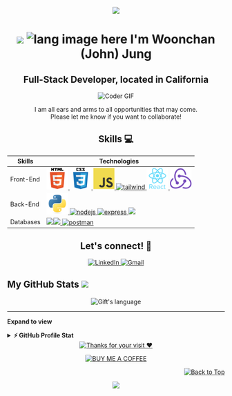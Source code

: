<!-- Header -->
<p align="center">
  <img src="https://capsule-render.vercel.app/api?type=waving&color=gradient&height=100&section=header"/>
</p>

<div align="center">

# <img src="https://raw.githubusercontent.com/MartinHeinz/MartinHeinz/master/wave.gif" width="35px"> <img width="100" src="https://github.com/alansmathew/alansmathew/raw/master/lang.gif" alt="lang image here" /> I'm Woonchan (John) Jung

## Full-Stack Developer, located in California

<img src="https://media.giphy.com/media/SWoSkN6DxTszqIKEqv/giphy.gif" alt="Coder GIF" width="200">

I am all ears and arms to all opportunities that may come. </br>
Please let me know if you want to collaborate!

  </div>
  
<div align="center">
    
## Skills :computer:

| Skills    | Technologies                                                                                                                                                                                                                                                                                                                                                                                                                                                                                                                                                                                                                                                                                                                                                                                                                                                                                                                                                                                                                                                                                                                                                                                                                                                                                                                                                                       |
| --------- | ---------------------------------------------------------------------------------------------------------------------------------------------------------------------------------------------------------------------------------------------------------------------------------------------------------------------------------------------------------------------------------------------------------------------------------------------------------------------------------------------------------------------------------------------------------------------------------------------------------------------------------------------------------------------------------------------------------------------------------------------------------------------------------------------------------------------------------------------------------------------------------------------------------------------------------------------------------------------------------------------------------------------------------------------------------------------------------------------------------------------------------------------------------------------------------------------------------------------------------------------------------------------------------------------------------------------------------------------------------------------------------- |
| Front-End | <a href="https://www.w3.org/html/" target="_blank" rel="noreferrer"><img src="https://raw.githubusercontent.com/devicons/devicon/master/icons/html5/html5-original-wordmark.svg" alt="html5" width="50" height="50"/> </a> <a href="https://www.w3schools.com/css/" target="_blank" rel="noreferrer"> <img src="https://raw.githubusercontent.com/devicons/devicon/master/icons/css3/css3-original-wordmark.svg" alt="css3" width="50" height="50"/> </a> <a href="https://developer.mozilla.org/en-US/docs/Web/JavaScript" target="_blank" rel="noreferrer"> <img src="https://raw.githubusercontent.com/devicons/devicon/master/icons/javascript/javascript-original.svg" alt="javascript" width="50" height="50"/> </a> <a href="https://tailwindcss.com/" target="_blank" rel="noreferrer"> <img src="https://cdn.jsdelivr.net/gh/devicons/devicon/icons/tailwindcss/tailwindcss-plain.svg" alt="tailwind" width="50" height="50"/> </a> <a href="https://reactjs.org/" target="_blank" rel="noreferrer"> <img src="https://raw.githubusercontent.com/devicons/devicon/master/icons/react/react-original-wordmark.svg" alt="react" width="50" height="50"/> </a> <a href="https://redux.js.org" target="_blank" rel="noreferrer"> <img src="https://raw.githubusercontent.com/devicons/devicon/master/icons/redux/redux-original.svg" alt="redux" width="50" height="50"/></a> |
| Back-End  | <a href="https://www.python.org" target="_blank" rel="noreferrer"> <img src="https://raw.githubusercontent.com/devicons/devicon/master/icons/python/python-original.svg" alt="python" width="50" height="50"/> </a> <a href="https://nodejs.org" target="_blank" rel="noreferrer"> <img src="https://cdn.jsdelivr.net/gh/devicons/devicon/icons/nodejs/nodejs-original.svg" alt="nodejs" width="50" height="50"> </a> <a href="https://expressjs.com" target="_blank" rel="noreferrer"> <img src="https://cdn.jsdelivr.net/gh/devicons/devicon/icons/express/express-original.svg" alt="express" width="50" height="50"/> </a> <a href="https://www.djangoproject.com/" target="_blank" rel="noreferrer"> <img height="50" src="https://cdn.jsdelivr.net/gh/devicons/devicon/icons/django/django-plain.svg" /> </a>                                                                                                                                                                                                                                                                                                                                                                                                                                                                                                                                                                |
| Databases | <a href="https://www.mongodb.com/" target="_blank" rel="noreferrer"><img height="50" src="https://cdn.jsdelivr.net/gh/devicons/devicon/icons/mongodb/mongodb-plain.svg" /></a><a href="https://www.postgresql.org" target="_blank" rel="noreferrer"><img height="50" src="https://cdn.jsdelivr.net/gh/devicons/devicon/icons/postgresql/postgresql-plain.svg" /></a><a href="https://postman.com" target="_blank" rel="noreferrer"> <img src="https://www.vectorlogo.zone/logos/getpostman/getpostman-icon.svg" alt="postman" width="40" height="40"/> </a>                                                                                                                                                                                                                                                                                                                                                                                                                                                                                                                                                                                                                                                                                                                                                                                                                        |

 </div>
 
 <div align="center">
  
## Let's connect! :calling:

<a href="https://www.linkedin.com/in/woonchanjung/" target="_blank">
  <img src="https://img.shields.io/badge/linkedin-%230077B5.svg?style=for-the-badge&logo=linkedin&logoColor=white" alt="LinkedIn">
</a>
  
<a href="mailto:woonchanjung@gmail.com" target="_blank">
  <img src="https://img.shields.io/badge/Gmail-D14836?style=for-the-badge&logo=gmail&logoColor=white" alt="Gmail">
</a>
  
  
   </div>
   
   <!-- GitHub section -->

## My GitHub Stats <img src = "https://i.pinimg.com/originals/65/c4/f4/65c4f452571be1261e9c623f7da488ac.gif" width = 35px>

 <div align="center">
 
  <img align="center" src="https://github-readme-stats.vercel.app/api/top-langs?username=woonchanjung&langs_count=10&show_icons=true&locale=en&layout=compact&theme=dark" alt="Gift's language" height="192px"  width="500px"/>
  
</div>
<hr>

**Expand to view**

<details>
  <summary><b>⚡ GitHub Profile Stat</b></summary>
  <img src="https://github-readme-stats.anuraghazra1.vercel.app/api?username=woonchanjung&show_icons=true" />
  <h1> Joke to make you Laugh 😁 </h1>
  <p align="center">
  <img src="https://readme-jokes.vercel.app/api?theme=night-owl" alt="Jokes😁 Refresh the page for a New Joke"> </p>
  <img align="center" src="https://github-readme-streak-stats.herokuapp.com?user=woonchanjung&theme=chartreuse-dark" alt="Gift's LangStat" />
</details>

<!-- Thanks for your Visit -->
<div align="center">
<a href="https://git.io/typing-svg">
<img alt="Thanks for your visit ❤️" src="https://readme-typing-svg.demolab.com?font=Roboto+Slab&size=15&pause=1000&color=00FF00&center=true&vCenter=true&width=435&lines=Thanks+for+your+visit+❤️" > </a>

[![BUY ME A COFFEE](https://img.shields.io/badge/Buy%20Me%20a%20Coffee%20☕-%23FFDD00.svg?&style=for-the-badge&logo=buy-me-a-coffee&logoColor=black)](https://www.buymeacoffee.com/woonchanjung)

<!-- Back to TOP -->
<p align="right">
<a href="#top">
<img src="https://img.shields.io/static/v1?label&message=Back+to+Top&color=red&style=for-the-badge&logo" alt="Back to Top" /> </a> </p>

<!-- Footer -->
<p align="center">
  <img src="https://capsule-render.vercel.app/api?type=waving&color=gradient&height=100&section=footer"/>
</p>

<!-- GitHub section: END -->

<!--
**woonchanjung/woonchanjung** is a ✨ _special_ ✨ repository because its `README.md` (this file) appears on your GitHub profile.

Here are some ideas to get you started:

- 🔭 I’m currently working on ...
- 🌱 I’m currently learning ...
- 👯 I’m looking to collaborate on ...
- 🤔 I’m looking for help with ...
- 💬 Ask me about ...
- 📫 How to reach me: ...
- 😄 Pronouns: ...
- ⚡ Fun fact: ...
-->
